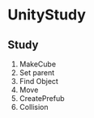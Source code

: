 # UnityStudy

## Study
01. MakeCube
02. Set parent
03. Find Object
04. Move
05. CreatePrefub
06. Collision
